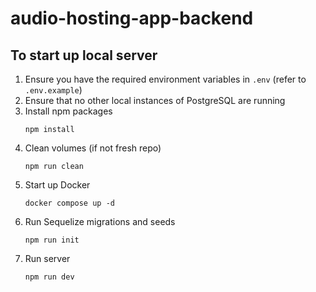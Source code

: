 # audio-hosting-app-backend

## To start up local server
1. Ensure you have the required environment variables in `.env` (refer to `.env.example`)
2. Ensure that no other local instances of PostgreSQL are running
3. Install npm packages
    ```
    npm install
    ```
4. Clean volumes (if not fresh repo)
    ```
    npm run clean
    ```
5. Start up Docker
    ```
    docker compose up -d
    ```
6. Run Sequelize migrations and seeds
    ```
    npm run init
    ```
7. Run server
    ```
    npm run dev
    ```